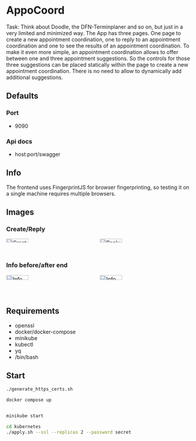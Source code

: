 # AppoCoord

Task:
Think about Doodle, the DFN-Terminplaner and so on, but just in a very limited and minimized
way. The App has three pages. One page to create a new appointment coordination, one to reply to
an appointment coordination and one to see the results of an appointment coordination.
To make it even more simple, an appointment coordination allows to offer between one and three
appointment suggestions. So the controls for those three suggestions can be placed statically within
the page to create a new appointment coordination. There is no need to allow to dynamically add
additional suggestions.

## Defaults

### Port

- 9090

### Api docs

- host:port/swagger

## Info

The frontend uses FingerprintJS for browser fingerprinting, so testing it on a single machine requires multiple
browsers.

## Images

### Create/Reply
<div style="display: grid; grid-template-columns: repeat(2, 1fr); gap: 0;">
  <img src="https://github.com/user-attachments/assets/2efddfdb-9592-4852-90ad-17a182f544e1" style="width: 49%;" alt="Create">
  <img src="https://github.com/user-attachments/assets/438655b6-6fcd-404d-8b5e-6432c62c37f5" style="width: 49%;" alt="Reply">
</div>

### Info before/after end
<div style="display: grid; grid-template-columns: repeat(2, 1fr); gap: 0;">
  <img src="https://github.com/user-attachments/assets/6df6df3f-18f8-46d0-b031-2962a3b76121" style="width: 49%;" alt="Info before end">
  <img src="https://github.com/user-attachments/assets/23c91f6c-47a7-44f3-86cd-9ae8b86dcb70" style="width: 49%;" alt="Info">
</div>

## Requirements
- openssl
- docker/docker-compose
- minikube
- kubectl
- yq
- /bin/bash

## Start
```sh
./generate_https_certs.sh

docker compose up


minikube start

cd kubernetes
./apply.sh --ssl --replicas 2 --password secret
```
